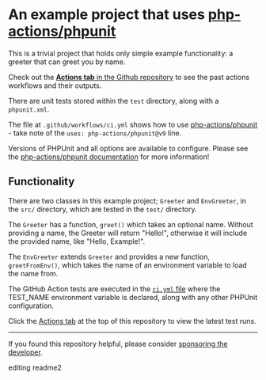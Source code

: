 An example project that uses [php-actions/phpunit][action-link]
===

This is a trivial project that holds only simple example functionality: a greeter that can greet you by name.

Check out the [**Actions tab** in the Github repository][actions-tab] to see the past actions workflows and their outputs.

There are unit tests stored within the `test` directory, along with a `phpunit.xml`.

The file at `.github/workflows/ci.yml` shows how to use [php-actions/phpunit][action-link] - take note of the `uses: php-actions/phpunit@v9` line.

Versions of PHPUnit and all options are available to configure. Please see the [php-actions/phpunit documentation][action-link] for more information! 

Functionality
-------------

There are two classes in this example project; `Greeter` and `EnvGreeter`, in the `src/` directory, which are tested in the `test/` directory.

The `Greeter` has a function, `greet()` which takes an optional name. Without providing a name, the Greeter will return "Hello!", otherwise it will include the provided name, like "Hello, Example!".

The `EnvGreeter` extends `Greeter` and provides a new function, `greetFromEnv()`, which takes the name of an environment variable to load the name from.

The GitHub Action tests are executed in the [`ci.yml` file](https://github.com/php-actions/example-phpunit/blob/e1db6474eec4dc75526042f9cf5dab2bf8f163f9/.github/workflows/ci.yml#L14-L21) where the TEST_NAME environment variable is declared, along with any other PHPUnit configuration.

Click the [Actions tab](https://github.com/php-actions/example-phpunit/actions) at the top of this repository to view the latest test runs.

*** 

If you found this repository helpful, please consider [sponsoring the developer][sponsor].

[action-link]: https://github.com/php-actions/phpunit
[actions-tab]: https://github.com/php-actions/example-phpunit/actions
[sponsor]: https://github.com/sponsors/g105b

editing readme2
